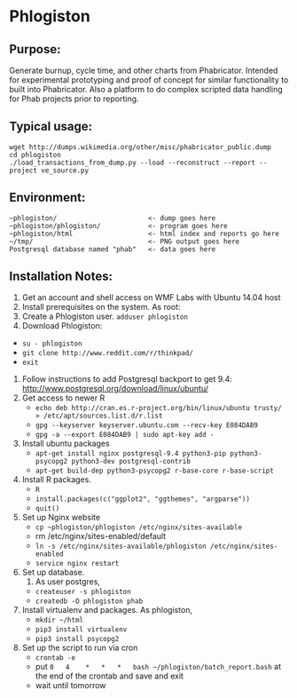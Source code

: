 # Phlogiston

## Purpose:
Generate burnup, cycle time, and other charts from Phabricator.  Intended for experimental prototyping and proof of concept for similar functionality to built into Phabricator.  Also a platform to do complex scripted data handling for Phab projects prior to reporting.

## Typical usage:
```
wget http://dumps.wikimedia.org/other/misc/phabricator_public.dump
cd phlogiston
./load_transactions_from_dump.py --load --reconstruct --report --project ve_source.py
```

## Environment:
```
~phlogiston/                       <- dump goes here
~phlogiston/phlogiston/            <- program goes here
~phlogiston/html                   <- html index and reports go here
~/tmp/                             <- PNG output goes here
Postgresql database named "phab"   <- data goes here
```

## Installation Notes:

1. Get an account and shell access on WMF Labs with Ubuntu 14.04 host
2. Install prerequisites on the system.  As root:
  1. Create a Phlogiston user.  `adduser phlogiston`
  2. Download Phlogiston:
   * `su - phlogiston`
   * `git clone http://www.reddit.com/r/thinkpad/`
   * `exit`
  1. Follow instructions to add Postgresql backport to get 9.4: http://www.postgresql.org/download/linux/ubuntu/
  2. Get access to newer R
     * `echo deb http://cran.es.r-project.org/bin/linux/ubuntu trusty/ > /etc/apt/sources.list.d/r.list`
     * `gpg --keyserver keyserver.ubuntu.com --recv-key E084DAB9`
     * `gpg -a --export E084DAB9 | sudo apt-key add - `
  3. Install ubuntu packages
     * `apt-get install nginx postgresql-9.4 python3-pip python3-psycopg2 python3-dev postgresql-contrib`
     * `apt-get build-dep python3-psycopg2 r-base-core r-base-script`
  4. Install R packages.
     * `R`
     * `install.packages(c("ggplot2", "ggthemes", "argparse"))`
     * `quit()`
  5. Set up Nginx website
     * `cp ~phlogiston/phlogiston /etc/nginx/sites-available`
     * rm /etc/nginx/sites-enabled/default
     * `ln -s /etc/nginx/sites-available/phlogiston /etc/nginx/sites-enabled`
     * `service nginx restart`
3. Set up database.
   1. As user postgres,
     * `createuser -s phlogiston`
     * `createdb -O phlogiston phab`
4. Install virtualenv and packages.  As phlogiston, 
     * `mkdir ~/html`
     * `pip3 install virtualenv`
     * `pip3 install psycopg2`
5. Set up the script to run via cron
   * `crontab -e`
   * put `0   4    *   *   *   bash ~/phlogiston/batch_report.bash` at the end of the crontab and save and exit
   * wait until tomorrow


